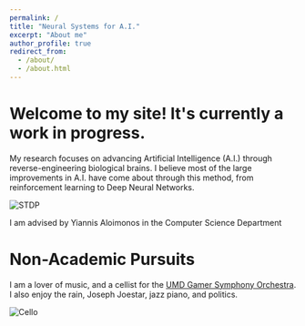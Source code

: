 ```yaml
---
permalink: /
title: "Neural Systems for A.I."
excerpt: "About me"
author_profile: true
redirect_from: 
  - /about/
  - /about.html
---
```


Welcome to my site! It's currently a work in progress.  
===
My research focuses on advancing Artificial Intelligence (A.I.) through reverse-engineering biological brains.  I believe most of the large improvements in A.I. have come about through this method, from reinforcement learning to Deep Neural Networks.  

![STDP](https://openi.nlm.nih.gov/imgs/512/356/3390410/PMC3390410_pcbi.1002584.g002.png?keywords=dependence,falls,depressions)

I am advised by Yiannis Aloimonos in the Computer Science Department



Non-Academic Pursuits
===

I am a lover of music, and a cellist for the [UMD Gamer Symphony Orchestra](http://umd.gamersymphony.org/homepage.php).  I also enjoy the rain, Joseph Joestar, jazz piano, and politics. 

![Cello](/home/robotnik/website/Symbiomancer.github.io/images/Cello.png "Cello")
